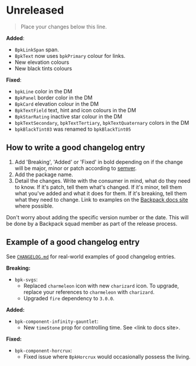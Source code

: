 # Unreleased

> Place your changes below this line.

**Added**:

- `BpkLinkSpan` span.
- `BpkText` now uses `bpkPrimary` colour for links.
- New elevation colours
- New black tints colours


**Fixed**:
- `bpkLine` color in the DM
- `BpkPanel` border color in the DM
- `BpkCard` elevation colour in the DM
- `BpkTextField` text, hint and icon colours in the DM
- `BpkStarRating` inactive star colour in the DM
- `bpkTextSecondary`, `bpkTextTertiary`, `bpkTextQuaternary` colors in the DM
- `bpkBlackTint03` was renamed to `bpkBlackTint05`
  
## How to write a good changelog entry

1. Add 'Breaking', 'Added' or 'Fixed' in bold depending on if the change will be major, minor or patch according to [semver](semver.org).
2. Add the package name.
3. Detail the changes. Write with the consumer in mind, what do they need to know. If it's patch, tell them what's changed. If it's minor, tell them what you've added and what it does for them. If it's breaking, tell them what they need to change. Link to examples on the [Backpack docs site](backpack.github.io) where possible.

Don't worry about adding the specific version number or the date. This will be done by a Backpack squad member as part of the release process.

## Example of a good changelog entry

See [`CHANGELOG.md`](CHANGELOG.md) for real-world examples of good changelog entries.

**Breaking:**

- `bpk-svgs`:
  - Replaced `charmeleon` icon with new `charizard` icon. To upgrade, replace your references to `charmeleon` with `charizard`.
  - Upgraded `fire` dependency to `3.0.0`.

**Added:**

- `bpk-component-infinity-gauntlet`:
  - New `timeStone` prop for controlling time. See &lt;link to docs site&gt;.

**Fixed:**

- `bpk-component-horcrux`:
  - Fixed issue where `BpkHorcrux` would occasionally possess the living.
